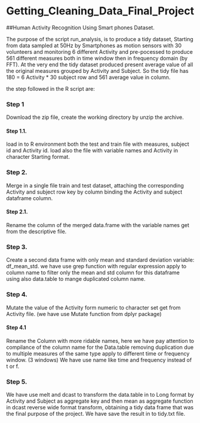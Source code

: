 # Getting_Cleaning_Data_Final_Project
##Human Activity Recognition Using Smart phones Dataset.

The purpose of the script run_analysis, is to produce a tidy dataset, Starting from data sampled at 50Hz by Smartphones as motion sensors with 30 volunteers and monitoring 6 different Activity and
pre-pocessed to produce 561 different measures both in time window then in frequency domain (by FFT).
At the very end the tidy dataset produced present average value of all the original measures grouped by Activity and Subject.
So the tidy file has  180 = 6 Activity * 30 subject row and 561 average value in column.


the step followed in the R script are:

### Step 1
 Download the zip file, create the working directory by unzip the archive.
#### Step 1.1.
 load  in to R environment both the test and train  file with measures, subject id and Activity id.
 load also the file with variable names and Activity in character Starting format.
### Step 2.
Merge in a single file train and test dataset, attaching the corresponding Activity and subject row key by
column binding the Activity and subject dataframe column.  
#### Step 2.1.
Rename the column of the merged data.frame with the  variable names get from the descriptive file.
### Step 3.
Create a second data frame with only mean and standard deviation variable: df_mean_std. we have use grep function
with regular expression apply to column name to filter only the mean and std column for this dataframe using also data.table to
mange duplicated column name.
### Step 4.
 Mutate the value of the Activity form numeric to character set get from Activity file. (we have use Mutate function from
  dplyr package)  
#### Step 4.1
 Rename the Column with more ridable names, here we have pay attention to compilance of the column name for the
Data.table removing duplication due to multiple measures of the same type apply to different time or frequency window.  (3 windows)
We have use name like time and frequency instead of  t or f.
### Step 5.
 We have use melt and dcast to transform the data.table in to Long format by Activity and Subject as aggregate key and then mean as aggregate function in dcast reverse wide format transform, obtaining a tidy data frame that was the final purpose of
the project. We have save the result in to tidy.txt file.
